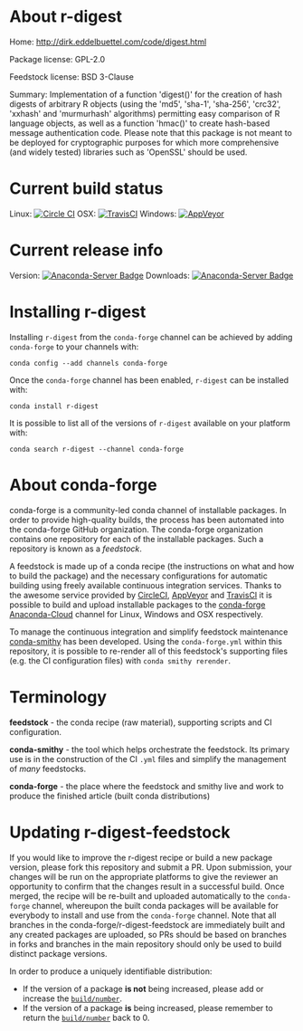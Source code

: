 About r-digest
==============

Home: http://dirk.eddelbuettel.com/code/digest.html

Package license: GPL-2.0

Feedstock license: BSD 3-Clause

Summary: Implementation of a function 'digest()' for the creation  of hash digests of arbitrary R objects (using the 'md5', 'sha-1', 'sha-256',  'crc32', 'xxhash' and 'murmurhash' algorithms) permitting easy comparison of R language objects, as well as a function 'hmac()' to create hash-based message authentication code. Please note that this package is not meant to be deployed for cryptographic purposes for which more comprehensive (and widely tested) libraries such as 'OpenSSL' should be used.



Current build status
====================

Linux: [![Circle CI](https://circleci.com/gh/conda-forge/r-digest-feedstock.svg?style=shield)](https://circleci.com/gh/conda-forge/r-digest-feedstock)
OSX: [![TravisCI](https://travis-ci.org/conda-forge/r-digest-feedstock.svg?branch=master)](https://travis-ci.org/conda-forge/r-digest-feedstock)
Windows: [![AppVeyor](https://ci.appveyor.com/api/projects/status/github/conda-forge/r-digest-feedstock?svg=True)](https://ci.appveyor.com/project/conda-forge/r-digest-feedstock/branch/master)

Current release info
====================
Version: [![Anaconda-Server Badge](https://anaconda.org/conda-forge/r-digest/badges/version.svg)](https://anaconda.org/conda-forge/r-digest)
Downloads: [![Anaconda-Server Badge](https://anaconda.org/conda-forge/r-digest/badges/downloads.svg)](https://anaconda.org/conda-forge/r-digest)

Installing r-digest
===================

Installing `r-digest` from the `conda-forge` channel can be achieved by adding `conda-forge` to your channels with:

```
conda config --add channels conda-forge
```

Once the `conda-forge` channel has been enabled, `r-digest` can be installed with:

```
conda install r-digest
```

It is possible to list all of the versions of `r-digest` available on your platform with:

```
conda search r-digest --channel conda-forge
```


About conda-forge
=================

conda-forge is a community-led conda channel of installable packages.
In order to provide high-quality builds, the process has been automated into the
conda-forge GitHub organization. The conda-forge organization contains one repository
for each of the installable packages. Such a repository is known as a *feedstock*.

A feedstock is made up of a conda recipe (the instructions on what and how to build
the package) and the necessary configurations for automatic building using freely
available continuous integration services. Thanks to the awesome service provided by
[CircleCI](https://circleci.com/), [AppVeyor](http://www.appveyor.com/)
and [TravisCI](https://travis-ci.org/) it is possible to build and upload installable
packages to the [conda-forge](https://anaconda.org/conda-forge)
[Anaconda-Cloud](http://docs.anaconda.org/) channel for Linux, Windows and OSX respectively.

To manage the continuous integration and simplify feedstock maintenance
[conda-smithy](http://github.com/conda-forge/conda-smithy) has been developed.
Using the ``conda-forge.yml`` within this repository, it is possible to re-render all of
this feedstock's supporting files (e.g. the CI configuration files) with ``conda smithy rerender``.


Terminology
===========

**feedstock** - the conda recipe (raw material), supporting scripts and CI configuration.

**conda-smithy** - the tool which helps orchestrate the feedstock.
                   Its primary use is in the construction of the CI ``.yml`` files
                   and simplify the management of *many* feedstocks.

**conda-forge** - the place where the feedstock and smithy live and work to
                  produce the finished article (built conda distributions)


Updating r-digest-feedstock
===========================

If you would like to improve the r-digest recipe or build a new
package version, please fork this repository and submit a PR. Upon submission,
your changes will be run on the appropriate platforms to give the reviewer an
opportunity to confirm that the changes result in a successful build. Once
merged, the recipe will be re-built and uploaded automatically to the
`conda-forge` channel, whereupon the built conda packages will be available for
everybody to install and use from the `conda-forge` channel.
Note that all branches in the conda-forge/r-digest-feedstock are
immediately built and any created packages are uploaded, so PRs should be based
on branches in forks and branches in the main repository should only be used to
build distinct package versions.

In order to produce a uniquely identifiable distribution:
 * If the version of a package **is not** being increased, please add or increase
   the [``build/number``](http://conda.pydata.org/docs/building/meta-yaml.html#build-number-and-string).
 * If the version of a package **is** being increased, please remember to return
   the [``build/number``](http://conda.pydata.org/docs/building/meta-yaml.html#build-number-and-string)
   back to 0.
